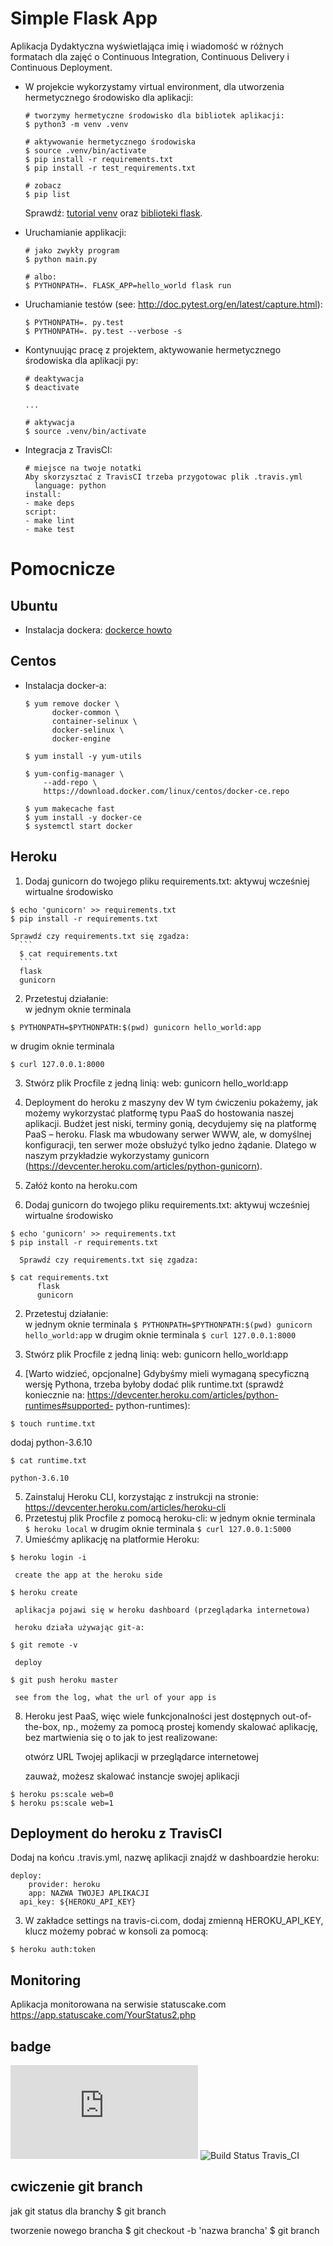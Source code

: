 # Simple Flask App

Aplikacja Dydaktyczna wyświetlająca imię i wiadomość w różnych formatach dla zajęć
o Continuous Integration, Continuous Delivery i Continuous Deployment.

- W projekcie wykorzystamy virtual environment, dla utworzenia hermetycznego środowisko dla aplikacji:

  ```
  # tworzymy hermetyczne środowisko dla bibliotek aplikacji:
  $ python3 -m venv .venv

  # aktywowanie hermetycznego środowiska
  $ source .venv/bin/activate
  $ pip install -r requirements.txt
  $ pip install -r test_requirements.txt

  # zobacz
  $ pip list
  ```

  Sprawdź: [tutorial venv](https://docs.python.org/3/tutorial/venv.html) oraz [biblioteki flask](http://flask.pocoo.org).

- Uruchamianie applikacji:

  ```
  # jako zwykły program
  $ python main.py

  # albo:
  $ PYTHONPATH=. FLASK_APP=hello_world flask run
  ```

- Uruchamianie testów (see: http://doc.pytest.org/en/latest/capture.html):

  ```
  $ PYTHONPATH=. py.test
  $ PYTHONPATH=. py.test --verbose -s
  ```

- Kontynuując pracę z projektem, aktywowanie hermetycznego środowiska dla aplikacji py:

  ```
  # deaktywacja
  $ deactivate
  ```

  ```
  ...

  # aktywacja
  $ source .venv/bin/activate
  ```

- Integracja z TravisCI:

  ```
  # miejsce na twoje notatki
  Aby skorzysztać z TravisCI trzeba przygotowac plik .travis.yml
    language: python
  install:
  - make deps
  script:
  - make lint
  - make test
  ```

# Pomocnicze

## Ubuntu

- Instalacja dockera: [dockerce howto](https://docs.docker.com/install/linux/docker-ce/ubuntu/)

## Centos

- Instalacja docker-a:

  ```
  $ yum remove docker \
        docker-common \
        container-selinux \
        docker-selinux \
        docker-engine

  $ yum install -y yum-utils

  $ yum-config-manager \
      --add-repo \
      https://download.docker.com/linux/centos/docker-ce.repo

  $ yum makecache fast
  $ yum install -y docker-ce
  $ systemctl start docker
  ```
## Heroku
1. Dodaj gunicorn do twojego pliku requirements.txt:
   aktywuj wcześniej wirtualne środowisko
  ```
  $ echo 'gunicorn' >> requirements.txt
  $ pip install -r requirements.txt
  ```
    Sprawdź czy requirements.txt się zgadza:
      ```
      $ cat requirements.txt
      ```
      flask
      gunicorn

2. Przetestuj działanie:  
   w jednym oknie terminala
  ```
  $ PYTHONPATH=$PYTHONPATH:$(pwd) gunicorn hello_world:app
  ```
  w drugim oknie terminala
  ```
  $ curl 127.0.0.1:8000
  ```
3. Stwórz plik Procfile z jedną linią:
  web: gunicorn hello_world:app


  2. Deployment do heroku z maszyny dev
  W tym ćwiczeniu pokażemy, jak możemy wykorzystać platformę typu PaaS do hostowania naszej
  aplikacji.  Budżet jest niski, terminy gonią, decydujemy się na platformę PaaS – heroku.
  Flask ma wbudowany serwer WWW, ale, w domyślnej konfiguracji, ten serwer może obsłużyć tylko
  jedno żądanie. Dlatego w naszym przykładzie wykorzystamy gunicorn
  (https://devcenter.heroku.com/articles/python-gunicorn).
  0. Załóż konto na heroku.com
  1. Dodaj gunicorn do twojego pliku requirements.txt:
     aktywuj wcześniej wirtualne środowisko
  ```  
  $ echo 'gunicorn' >> requirements.txt
  $ pip install -r requirements.txt
  ```
      Sprawdź czy requirements.txt się zgadza:
  ```      
  $ cat requirements.txt
        flask
        gunicorn
  ```
  2. Przetestuj działanie:  
     w jednym oknie terminala
    ```
    $ PYTHONPATH=$PYTHONPATH:$(pwd) gunicorn hello_world:app
    ```
     w drugim oknie terminala
    ```
    $ curl 127.0.0.1:8000
    ```
  3. Stwórz plik Procfile z jedną linią:
    web: gunicorn hello_world:app


  4. [Warto widzieć, opcjonalne] Gdybyśmy mieli wymaganą specyficzną wersję Pythona, trzeba byłoby dodać
  plik runtime.txt (sprawdź koniecznie na: https://devcenter.heroku.com/articles/python-runtimes#supported-
  python-runtimes):

  ```
  $ touch runtime.txt
```
   dodaj python-3.6.10

  ```
  $ cat runtime.txt
```
    python-3.6.10

   5. Zainstaluj Heroku CLI, korzystając z instrukcji na stronie:  
  https://devcenter.heroku.com/articles/heroku-cli   
  6. Przetestuj plik Procfile z pomocą heroku-cli:
     w jednym oknie terminala   
    ```
    $ heroku local
    ```
     w drugim oknie terminala
    ```
    $ curl 127.0.0.1:5000
    ```
  7. Umieśćmy aplikację na platformie Heroku:

  ```  
  $ heroku login -i
  ```
     create the app at the heroku side
  ```  
  $ heroku create
  ```
     aplikacja pojawi się w heroku dashboard (przeglądarka internetowa)

     heroku działa używając git-a:
  ```  
  $ git remote -v
  ```
     deploy
```    
$ git push heroku master
```
     see from the log, what the url of your app is


  8. Heroku jest PaaS, więc wiele funkcjonalności jest dostępnych out-of-the-box, np., możemy za
  pomocą prostej komendy skalować aplikację, bez martwienia się o to jak to jest realizowane:

     otwórz URL Twojej aplikacji w przeglądarce internetowej

     zauważ, możesz skalować instancje swojej aplikacji
```
$ heroku ps:scale web=0
$ heroku ps:scale web=1
```
## Deployment do heroku z TravisCI

Dodaj na końcu .travis.yml, nazwę aplikacji znajdź w
dashboardzie heroku:
 ```
 deploy:
     provider: heroku
     app: NAZWA TWOJEJ APLIKACJI
   api_key: ${HEROKU_API_KEY}
```
3.  W zakładce settings na travis-ci.com, dodaj zmienną HEROKU_API_KEY,  klucz możemy pobrać w
konsoli za pomocą:

```
$ heroku auth:token
```
## Monitoring
Aplikacja monitorowana na serwisie statuscake.com
https://app.statuscake.com/YourStatus2.php
## badge
![Monitor Status StatusCake](https://app.statuscake.com/button/index.php?Track=6012045&Days=1&Design=5)
![Build Status Travis_CI](https://travis-ci.com/kristesterWSB/se_hello_printer_app.svg?branch=master&status=passed)


## cwiczenie git branch
jak git status dla branchy
$ git branch

tworzenie nowego brancha
$ git checkout -b 'nazwa brancha'
$ git branch
